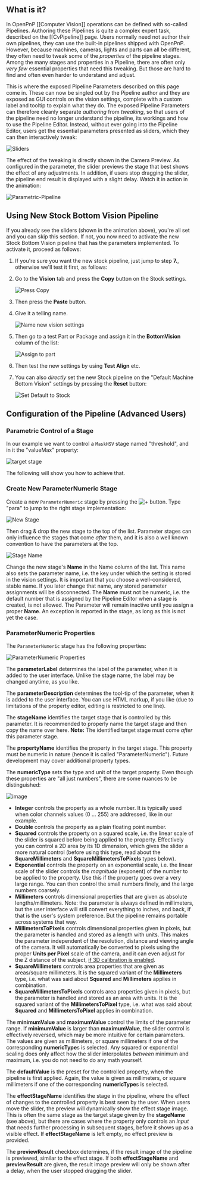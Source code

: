 ## What is it?

In OpenPnP [[Computer Vision]] operations can be defined with so-called Pipelines. Authoring these Pipelines is quite a complex expert task, described on the [[CvPipeline]] page. Users normally need not author their own pipelines, they can use the built-in pipelines shipped with OpenPnP. However, because machines, cameras, lights and parts can all be different, they often need to tweak some of the _properties_ of the pipeline stages. Among the many stages and properties in a Pipeline, there are often only _very few_ essential properties that need this tweaking. But those are hard to find and often even harder to understand and adjust. 

This is where the exposed Pipeline Parameters described on this page come in. These can now be singled out by the Pipeline author and they are exposed as GUI controls on the vision settings, complete with a custom label and tooltip to explain what they do. The exposed Pipeline Parameters can therefore cleanly separate _authoring_ from _tweaking_, so that users of the pipeline need no longer understand the pipeline, its workings and how to use the Pipeline Editor. Instead, without ever going into the Pipeline Editor, users get the essential parameters presented as sliders, which they can then interactively tweak: 

![Sliders](https://user-images.githubusercontent.com/9963310/155244204-5df01b2c-02be-4475-92b4-4063c36e7acc.png)

The effect of the tweaking is directly shown in the Camera Preview. As configured in the parameter, the slider previews the stage that best shows the effect of any adjustments. In addition, if users stop dragging the slider, the pipeline end result is displayed with a slight delay. Watch it in action in the animation:

![Parametric-Pipeline](https://user-images.githubusercontent.com/9963310/155286493-f074b6b0-74c2-4d2e-ac30-3619a70f424d.GIF)

## Using New Stock Bottom Vision Pipeline

If you already see the sliders (shown in the animation above), you're all set and you can skip this section. If not, you now need to activate the new Stock Bottom Vision pipeline that has the parameters implemented. To activate it, proceed as follows:

1. If you're sure you want the new stock pipeline, just jump to step **7.**, otherwise we'll test it first, as follows:
1. Go to the **Vision** tab and press the **Copy** button on the Stock settings.
  
   ![Press Copy](https://user-images.githubusercontent.com/9963310/155680959-790b3784-137a-4f60-bb10-b89668c0ae81.png)

1. Then press the **Paste** button.
1. Give it a telling name.
   
   ![Name new vision settings](https://user-images.githubusercontent.com/9963310/155681016-e6d26551-8807-42fc-b6ab-7701b6cefb93.png)

1. Then go to a test Part or Package and assign it in the **BottomVision** column of the list:

   ![Assign to part](https://user-images.githubusercontent.com/9963310/155681065-aaf69d58-5d74-40d5-a6f6-b244b414116f.png)

1. Then test the new settings by using **Test Align** etc. 
1. You can also _directly_ set the new Stock pipeline on the "Default Machine Bottom Vision" settings by pressing the **Reset** button:

   ![Set Default to Stock](https://user-images.githubusercontent.com/9963310/155681138-2087b511-46fa-48c6-9fe3-61ba0be88aa4.png)
    

## Configuration of the Pipeline (Advanced Users)

### Parametric Control of a Stage 

In our example we want to control a `MaskHSV` stage named "threshold", and in it the "valueMax" property: 

![target stage](https://user-images.githubusercontent.com/9963310/155367133-c5e76f86-1995-4084-a81e-70918c521a04.png)

The following will show you how to achieve that.

### Create New ParameterNumeric Stage

Create a new `ParameterNumeric` stage by pressing the ![ + ](https://user-images.githubusercontent.com/9963310/155365599-865f0a2c-81db-4401-932e-a49ddb75b950.png) button. Type "para" to jump to the right stage implementation:

![New Stage](https://user-images.githubusercontent.com/9963310/155365184-8a9a6a0c-fdab-43ac-9fe0-33df1dd8f3cd.png)

Then drag & drop the new stage to the top of the list. Parameter stages can only influence the stages that come _after_ them, and it is also a well known convention to have the parameters at the top.

![Stage Name](https://user-images.githubusercontent.com/9963310/155367974-aaf7af6d-f920-434a-926f-a46f3798b3e5.png)

Change the new stage's **Name** in the Name column of the list. This name also sets the parameter name, i.e. the key under which the setting is stored in the vision settings. It is important that you choose a well-considered, stable name. If you later change that name, any stored parameter assignments will be disconnected. The **Name** must not be numeric, i.e. the default number that is assigned by the Pipeline Editor when a stage is created, is not allowed. The Parameter will remain inactive until you assign a proper **Name**. An exception is reported in the stage, as long as this is not yet the case. 

### ParameterNumeric Properties

The `ParameterNumeric` stage has the following properties:

![ParameterNumeric Properties](https://user-images.githubusercontent.com/9963310/155368795-c6cd41f0-e059-4153-92f7-ad124a0359d4.png)

The **parameterLabel** determines the label of the parameter, when it is added to the user interface. Unlike the stage name, the label may be changed anytime, as you like.

The **parameterDescription** determines the tool-tip of the parameter, when it is added to the user interface. You can use HTML markup, if you like (due to limitations of the property editor, editing is restricted to one line).

The **stageName** identifies the target stage that is controlled by this parameter. It is recommended to properly name the target stage and then copy the name over here. **Note:** The identified target stage must come _after_ this parameter stage.

The **propertyName** identifies the property in the target stage. This property must be numeric in nature (hence it is called "ParameterNumeric"). Future development may cover additional property types.  

The **numericType** sets the type and unit of the target property. Even though these properties are "all just numbers", there are some nuances to be distinguished:

![image](https://user-images.githubusercontent.com/9963310/155369187-7d4281c3-1013-455a-a6c1-c078f4adf90d.png)

- **Integer** controls the property as a whole number. It is typically used when color channels values (0 ... 255) are addressed, like in our example.
- **Double** controls the property as a plain floating point number.
- **Squared** controls the property on a squared scale, i.e. the linear scale of the slider is squared before being applied to the property. Effectively you can control a 2D area by its 1D dimension, which gives the slider a more natural control (before using this type, read about the **SquareMillimeters** and **SquareMillimetersToPixels** types below).
- **Exponential** controls the property on an exponential scale, i.e. the linear scale of the slider controls the _magnitude_ (exponent) of the number to be applied to the property. Use this if the property goes over a very large range. You can then control the small numbers finely, and the large numbers coarsely. 
- **Millimeters** controls dimensional properties that are given as absolute lengths/millimeters. Note: the parameter is always defined in millimeters, but the user interface will still convert everything to inches, and back, if that is the user's system preference. But the pipeline remains portable across systems that way. 
- **MillimetersToPixels** controls dimensional properties given in pixels, but the parameter is handled and stored as a length with units. This makes the parameter independent of the resolution, distance and viewing angle of the camera. It will automatically be converted to pixels using the proper **Units per Pixel** scale of the camera, and it can even adjust for the Z distance of the subject, [if 3D calibration is enabled](https://github.com/openpnp/openpnp/wiki/3D-Units-per-Pixel). 
- **SquareMillimeters** controls area properties that are given as areas/square millimeters. It is the squared variant of the **Millimeters** type, i.e. what was said about **Squared** and **Millimeters** applies in combination. 
- **SquareMillimetersToPixels** controls area properties given in pixels, but the parameter is handled and stored as an area with units.  It is the squared variant of the **MillimetersToPixel** type, i.e. what was said about **Squared** and **MillimetersToPixel** applies in combination. 

The **minimumValue** and **maximumValue** control the limits of the parameter range. If  **minimumValue** is larger than **maximumValue**, the slider control is effectively reversed, which may be more intuitive for certain parameters. The values are given as millimeters, or square millimeters if one of the corresponding **numericType**s is selected. Any squared or exponential scaling does only affect how the slider interpolates _between_ minimum and maximum, i.e. you do not need to do any math yourself.

The **defaultValue** is the preset for the controlled property, when the pipeline is first applied.  Again, the value is given as millimeters, or square millimeters if one of the corresponding **numericType**s is selected.

The **effectStageName** identifies the stage in the pipeline, where the effect of changes to the controlled property is best seen by the user. When users move the slider, the preview will dynamically show the effect stage image. This is often the same stage as the target stage given by the **stageName** (see above), but there are cases where the property only controls an _input_ that needs further processing in subsequent stages, before it shows up as a visible effect. If **effectStageName** is left empty, no effect preview is provided. 

The **previewResult** checkbox determines, if the result image of the pipeline is previewed, similar to the effect stage. If both  **effectStageName** and **previewResult** are given, the result image preview will only be shown after a delay, when the user stopped dragging the slider.  
